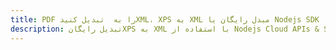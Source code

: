 ---title: PDF را به  تبدیل کنیدXML، XPS به XML مبدل رایگان یا Nodejs SDKdescription: تبدیل رایگانXPS به XML با استفاده از Nodejs Cloud APIs & SDK همچنین اسناد PDF را در Cloud ایجاد، ویرایش و رندر کنید.---